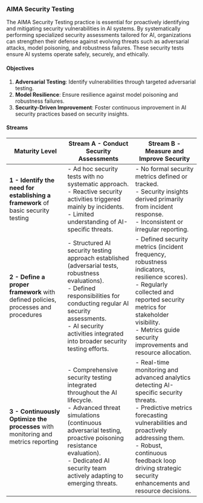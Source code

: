 ### AIMA Security Testing

The AIMA Security Testing practice is essential for proactively identifying and mitigating security vulnerabilities in AI systems. By systematically performing specialized security assessments tailored for AI, organizations can strengthen their defense against evolving threats such as adversarial attacks, model poisoning, and robustness failures. These security tests ensure AI systems operate safely, securely, and ethically.

#### Objectives

1. **Adversarial Testing**: Identify vulnerabilities through targeted adversarial testing.
2. **Model Resilience**: Ensure resilience against model poisoning and robustness failures.
3. **Security-Driven Improvement**: Foster continuous improvement in AI security practices based on security insights.


#### Streams
| Maturity Level | Stream A - Conduct Security Assessments | Stream B - Measure and Improve Security |
|----------------|---------------------------------------|-----------------------------------------|
| **1 - Identify the need for establishing a framework** of basic security testing | - Ad hoc security tests with no systematic approach.<br>- Reactive security activities triggered mainly by incidents.<br>- Limited understanding of AI-specific threats. | - No formal security metrics defined or tracked.<br>- Security insights derived primarily from incident response.<br>- Inconsistent or irregular reporting. |
| **2 - Define a proper framework** with defined policies, processes and procedures| - Structured AI security testing approach established (adversarial tests, robustness evaluations).<br>- Defined responsibilities for conducting regular AI security assessments.<br>- AI security activities integrated into broader security testing efforts. | - Defined security metrics (incident frequency, robustness indicators, resilience scores).<br>- Regularly collected and reported security metrics for stakeholder visibility.<br>- Metrics guide security improvements and resource allocation. |
| **3 - Continuously Optimize the processes** with monitoring and metrics reporting | - Comprehensive security testing integrated throughout the AI lifecycle.<br>- Advanced threat simulations (continuous adversarial testing, proactive poisoning resistance evaluation).<br>- Dedicated AI security team actively adapting to emerging threats. | - Real-time monitoring and advanced analytics detecting AI-specific security threats.<br>- Predictive metrics forecasting vulnerabilities and proactively addressing them.<br>- Robust, continuous feedback loop driving strategic security enhancements and resource decisions. |

